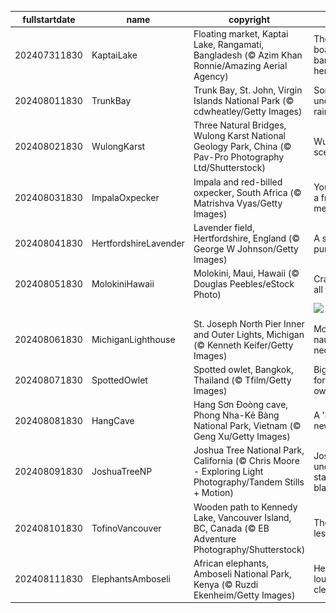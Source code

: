 |fullstartdate|name|copyright|title|image|
|--|--|--|--|--|
202407311830|KaptaiLake|Floating market, Kaptai Lake, Rangamati, Bangladesh (© Azim Khan Ronnie/Amazing Aerial Agency)|There's a boatload of bargains here|![](/en-IN/2024/08/202407311830KaptaiLake.jpg)|
202408011830|TrunkBay|Trunk Bay, St. John, Virgin Islands National Park (© cdwheatley/Getty Images)|Somewhere under the rainbow|![](/en-IN/2024/08/202408011830TrunkBay.jpg)|
202408021830|WulongKarst|Three Natural Bridges, Wulong Karst National Geology Park, China (© Pav-Pro Photography Ltd/Shutterstock)|Wulong's scenic trio|![](/en-IN/2024/08/202408021830WulongKarst.jpg)|
202408031830|ImpalaOxpecker|Impala and red-billed oxpecker, South Africa (© Matrishva Vyas/Getty Images)|You've got a friend in me|![](/en-IN/2024/08/202408031830ImpalaOxpecker.jpg)|
202408041830|HertfordshireLavender|Lavender field, Hertfordshire, England (© George W Johnson/Getty Images)|A sea of purple|![](/en-IN/2024/08/202408041830HertfordshireLavender.jpg)|
202408051830|MolokiniHawaii|Molokini, Maui, Hawaii (© Douglas Peebles/eStock Photo)|Cratering to all tastes|![](/en-IN/2024/08/202408051830MolokiniHawaii.jpg)|
||||![](/en-IN/2024/08/.jpg)|
202408061830|MichiganLighthouse|St. Joseph North Pier Inner and Outer Lights, Michigan (© Kenneth Keifer/Getty Images)|More than nautical necessity|![](/en-IN/2024/08/202408061830MichiganLighthouse.jpg)|
202408071830|SpottedOwlet|Spotted owlet, Bangkok, Thailand (© Tfilm/Getty Images)|Big stare for a little owl|![](/en-IN/2024/08/202408071830SpottedOwlet.jpg)|
202408081830|HangCave|Hang Sơn Đoòng cave, Phong Nha-Kẻ Bàng National Park, Vietnam (© Geng Xu/Getty Images)|A 'hole' new world|![](/en-IN/2024/08/202408081830HangCave.jpg)|
202408091830|JoshuaTreeNP|Joshua Tree National Park, California (© Chris Moore - Exploring Light Photography/Tandem Stills + Motion)|Joshua under a starry blanket|![](/en-IN/2024/08/202408091830JoshuaTreeNP.jpg)|
202408101830|TofinoVancouver|Wooden path to Kennedy Lake, Vancouver Island, BC, Canada (© EB Adventure Photography/Shutterstock)|The path less taken|![](/en-IN/2024/08/202408101830TofinoVancouver.jpg)|
202408111830|ElephantsAmboseli|African elephants, Amboseli National Park, Kenya (© Ruzdi Ekenheim/Getty Images)|Herd you loud and clear|![](/en-IN/2024/08/202408111830ElephantsAmboseli.jpg)|
